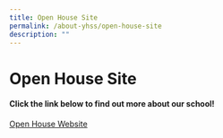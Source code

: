 ```yaml
---
title: Open House Site
permalink: /about-yhss/open-house-site
description: ""
---
```

# **Open House Site**

#### Click the link below to find out more about our school!

[Open House Website](https://sites.google.com/moe.edu.sg/yhss-e-openhouse/home)